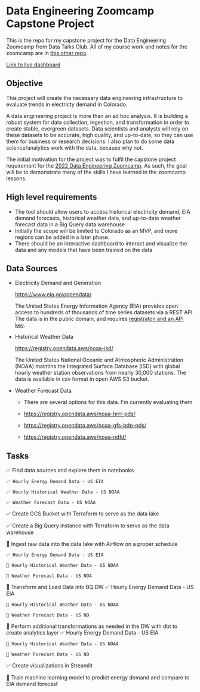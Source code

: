 # Data Engineering Zoomcamp Capstone Project

This is the repo for my capstone project for the Data Engineering Zoomcamp from Data Talks Club. All of my course work and notes for the zoomcamp are in [this other repo](https://github.com/mharty3/data_engineering_zoomcamp_2022).

[Link to live dashboard](https://share.streamlit.io/mharty3/energy_data_exploration/04_dashboard/app.py)

## Objective

This project will create the necessary data engineering infrastructure to evaluate trends in electricty demand in Colorado.

A data engineering project is more than an ad hoc analysis. It is building a robust system for data collection, ingestion, and transformation in order to create stable, evergreen datasets. Data scientists and analysts will rely on these datasets to be accurate, high quality, and up-to-date, so they can use them for business or research decisions. I also plan to do some data science/analytics work with the data, because why not.

The initial motivation for the project was to fulfil the capstone project requirement for the [2022 Data Engineering Zoomcamp](https://github.com/mharty3/data_engineering_zoomcamp_2022). As such, the goal will be to demonstrate many of the skills I have learned in the zoomcamp lessons.

## High level requirements

* The tool should allow users to access historical electricity demand, EIA demand forecasts, historical weather data, and up-to-date weather forecast data in a Big Query data warehouse
* Initially the scope will be limited to Colorado as an MVP, and more regions can be added in a later phase.
* There should be an interactive dashboard to interact and visualize the data and any models that have been trained on the data

## Data Sources

* Electricity Demand and Generation

  https://www.eia.gov/opendata/

  The United States Energy Information Agency (EIA) provides open access to hundreds of thousands of time series datasets via a REST API. The data is in the public domain, and requires [registraton and an API key](https://www.eia.gov/opendata/register.php).

* Historical Weather Data

  https://registry.opendata.aws/noaa-isd/

  The United States National Oceanic and Atmospheric Administration (NOAA) maintins the Integrated Surface Database (ISD) with global hourly weather station observations from nearly 30,000 stations. The data is available in csv format in open AWS S3 bucket.

* Weather Forecast Data
  * There are several options for this data. I'm currently evaluating them

  * https://registry.opendata.aws/noaa-hrrr-pds/
  * https://registry.opendata.aws/noaa-gfs-bdp-pds/
  * https://registry.opendata.aws/noaa-ndfd/


## Tasks
✅ Find data sources and explore them in notebooks

    ✅ Hourly Energy Demand Data - US EIA

    ✅ Hourly Historical Weather Data - US NOAA

    ✅ Weather Forecast Data - US NOAA

✅ Create GCS Bucket with Terraform to serve as the data lake

✅ Create a Big Query instance with Terraform to serve as the data warehouse

🔲 Ingest raw data into the data lake with Airflow on a proper schedule

    ✅ Hourly Energy Demand Data - US EIA

    🔲 Hourly Historical Weather Data - US NOAA

    🔲 Weather Forecast Data - US NOA


🔲 Transform and Load Data into BQ DW
    ✅ Hourly Energy Demand Data - US EIA

    🔲 Hourly Historical Weather Data - US NOAA

    🔲 Weather Forecast Data - US NO

🔲 Perform additional transformations as needed in the DW with dbt to create analytics layer
    ✅ Hourly Energy Demand Data - US EIA

    🔲 Hourly Historical Weather Data - US NOAA

    🔲 Weather Forecast Data - US NO

✅ Create visualizations in Streamlit

🔲 Train machine learning model to predict energy demand and compare to EIA demand forecast
